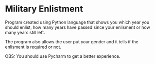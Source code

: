 # Military Enlistment
 Program created using Python language that shows you which year you should enlist, how many years have passed since your enlisment or how many years still left.

 The program also allows the user put your gender and it tells if the enlisment is required or not.

OBS: You should use Pycharm to get a better experience.
